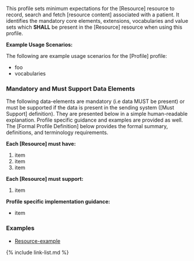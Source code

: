 This profile sets minimum expectations for the [Resource] resource to record, search and fetch [resource content] associated with a patient.  It identifies the mandatory core elements, extensions, vocabularies and value sets which **SHALL** be present in the [Resource] resource when using this profile.

**Example Usage Scenarios:**

The following are example usage scenarios for the [Profile]
 profile:

-   foo
-   vocabularies

### Mandatory and Must Support Data Elements

The following data-elements are mandatory (i.e data MUST be present) or must be supported if the data is present in the sending system ([Must Support] definition). They are presented below in a simple human-readable explanation.  Profile specific guidance and examples are provided as well.  The [Formal Profile Definition] below provides the  formal summary, definitions, and  terminology requirements.

**Each [Resource] must have:**

1.  item
1.  item
1.  item

**Each [Resource] must support:**

1.  item

**Profile specific implementation guidance:**

- item

### Examples

- [Resource-example](example.html)

{% include link-list.md %}
